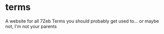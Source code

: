 # terms
A website for all 7Zeb Terms you should probably get used to... or maybe not, I'm not your parents

